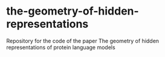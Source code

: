 # the-geometry-of-hidden-representations
Repository for the code of the paper The geometry of hidden representations of protein language models
